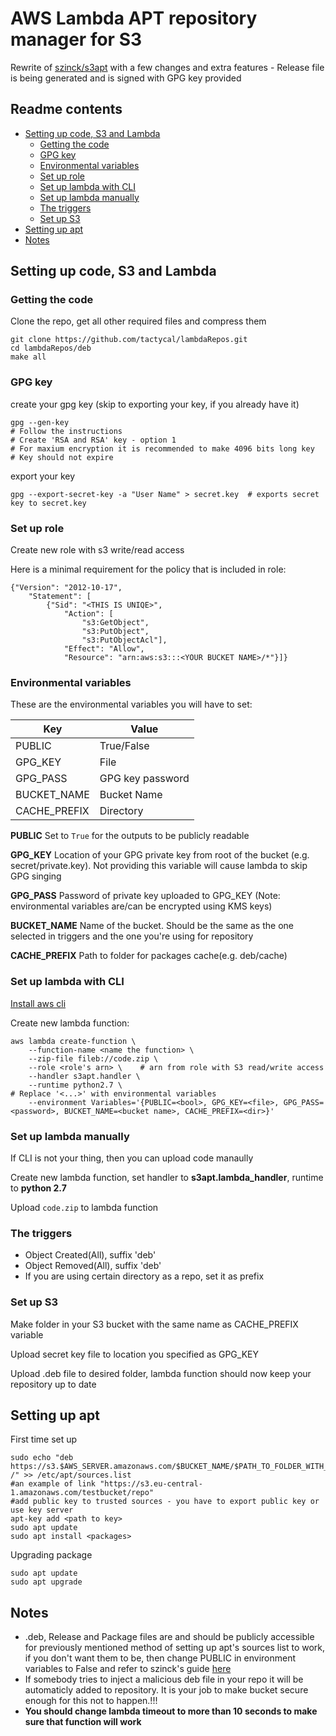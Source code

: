#  AWS Lambda APT repository manager for S3

Rewrite of [szinck/s3apt](https://github.com/szinck/s3apt) with a few changes and extra features - Release file is being generated and is signed with GPG key provided

## Readme contents

* [Setting up code, S3 and Lambda](#setting-up-code-s3-and-lambda)
    * [Getting the code](#getting-the-code)
    * [GPG key](#gpg-key)
    * [Environmental variables](#environmental-variables)
    * [Set up role](#set-up-role)
    * [Set up lambda with CLI](#set-up-lambda-with-cli)
    * [Set up lambda manually](#set-up-lambda-manually)
    * [The triggers](#the-triggers)
    * [Set up S3](#set-up-s3)
* [Setting up apt](#setting-up-apt)
* [Notes](#notes)

## Setting up code, S3 and Lambda

### Getting the code
Clone the repo, get all other required files and compress them
```
git clone https://github.com/tactycal/lambdaRepos.git
cd lambdaRepos/deb
make all
```

### GPG key
create your gpg key (skip to exporting your key, if you already have it)
```
gpg --gen-key
# Follow the instructions
# Create 'RSA and RSA' key - option 1
# For maxium encryption it is recommended to make 4096 bits long key
# Key should not expire
```

export your key

```
gpg --export-secret-key -a "User Name" > secret.key  # exports secret key to secret.key
```

### Set up role

Create new role with s3 write/read access

Here is a minimal requirement for the policy that is included in role:
```
{"Version": "2012-10-17",
    "Statement": [
        {"Sid": "<THIS IS UNIQE>",
            "Action": [
                "s3:GetObject",
                "s3:PutObject",
                "s3:PutObjectAcl"],
            "Effect": "Allow",
            "Resource": "arn:aws:s3:::<YOUR BUCKET NAME>/*"}]}
```

### Environmental variables
These are the environmental variables you will have to set:

| Key | Value |
| --- | ---|
| PUBLIC | True/False |
| GPG_KEY | File |
| GPG_PASS | GPG key password |
| BUCKET_NAME | Bucket Name |
| CACHE_PREFIX | Directory |

**PUBLIC** Set to `True` for the outputs to be publicly readable

**GPG_KEY** Location of your GPG private key from root of the bucket (e.g. secret/private.key). Not providing this variable will cause lambda to skip GPG singing

**GPG_PASS** Password of private key uploaded to GPG_KEY (Note: environmental variables are/can be encrypted using KMS keys)

**BUCKET_NAME** Name of the bucket. Should be the same as the one selected in triggers and the one you're using for repository

**CACHE_PREFIX** Path to folder for packages cache(e.g. deb/cache)

### Set up lambda with CLI

[Install aws cli](http://docs.aws.amazon.com/cli/latest/userguide/installing.html)

Create new lambda function:
```
aws lambda create-function \
    --function-name <name the function> \
    --zip-file fileb://code.zip \
    --role <role's arn> \    # arn from role with S3 read/write access
    --handler s3apt.handler \
    --runtime python2.7 \
# Replace '<...>' with environmental variables
    --environment Variables='{PUBLIC=<bool>, GPG_KEY=<file>, GPG_PASS=<password>, BUCKET_NAME=<bucket name>, CACHE_PREFIX=<dir>}'
```

### Set up lambda manually

If CLI is not your thing, then you can upload code manaully

Create new lambda function, set handler to **s3apt.lambda_handler**, runtime to **python 2.7**

Upload `code.zip` to lambda function

### The triggers

 * Object Created(All), suffix 'deb'
 * Object Removed(All), suffix 'deb'
 * If you are using certain directory as a repo, set it as prefix

### Set up S3
Make folder in your S3 bucket with the same name as CACHE_PREFIX variable

Upload secret key file to location you specified as GPG_KEY


Upload .deb file to desired folder, lambda function should now keep your repository up to date

## Setting up apt

First time set up
```
sudo echo "deb https://s3.$AWS_SERVER.amazonaws.com/$BUCKET_NAME/$PATH_TO_FOLDER_WITH_DEBIAN_FILES /" >> /etc/apt/sources.list
#an example of link "https://s3.eu-central-1.amazonaws.com/testbucket/repo"
#add public key to trusted sources - you have to export public key or use key server
apt-key add <path to key>
sudo apt update
sudo apt install <packages>
```

Upgrading package
```
sudo apt update
sudo apt upgrade
```

## Notes

 * .deb, Release and Package files are and should be publicly accessible for previously mentioned method of setting up apt's sources list to work, if you don't want them to be, then change PUBLIC in environment variables to False and refer to szinck's guide [here](http://webscale.plumbing/managing-apt-repos-in-s3-using-lambda)
 * If somebody tries to inject a malicious deb file in your repo it will be automaticly added to repository. It is your job to make bucket secure enough for this not to happen.!!!
 * **You should change lambda timeout to more than 10 seconds to make sure that function will work**
